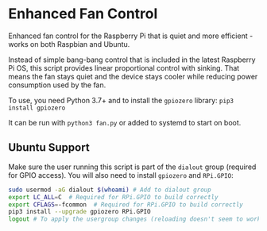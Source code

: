 # Enhanced Fan Control
Enhanced fan control for the Raspberry Pi that is quiet and more efficient - works on both Raspbian and Ubuntu.

Instead of simple bang-bang control that is included in the latest Raspberry Pi OS, this script provides linear proportional control with sinking. That means the fan stays quiet and the device stays cooler while reducing power consumption used by the fan.

To use, you need Python 3.7+ and to install the  `gpiozero` library: `pip3 install gpiozero`

It can be run with `python3 fan.py` or added to systemd to start on boot.

## Ubuntu Support
Make sure the user running this script is part of the `dialout` group (required for GPIO access). You will also need to install `gpiozero` and `RPi.GPIO`:

```bash
sudo usermod -aG dialout $(whoami) # Add to dialout group
export LC_ALL=C  # Required for RPi.GPIO to build correctly
export CFLAGS=-fcommon  # Required for RPi.GPIO to build correctly
pip3 install --upgrade gpiozero RPi.GPIO
logout # To apply the usergroup changes (reloading doesn't seem to work)
```
